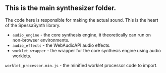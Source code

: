 ## This is the main synthesizer folder.

The code here is responsible for making the actual sound.
This is the heart of the SpessaSynth library.

- `audio_engine` - the core synthesis engine, it theoretically can run on non-browser environments.
- `audio_effects` - the WebAudioAPI audio effects.
- `worklet_wrapper` - the wrapper for the core synthesis engine using audio worklets.

`worklet_processor.min.js` - the minified worklet processor code to import.